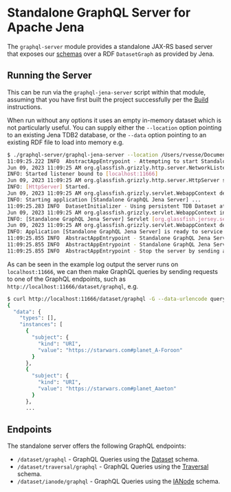 # Standalone GraphQL Server for Apache Jena

The `graphql-server` module provides a standalone JAX-RS based server that exposes our [schemas](schemas.md) over a RDF
`DatasetGraph` as provided by Jena.

## Running the Server

This can be run via the `graphql-jena-server` script within that module, assuming that you have first built the project
successfully per the [Build](../BUILD.md) instructions.

When run without any options it uses an empty in-memory dataset which is not particularly useful.  You can supply either
the `--location` option pointing to an existing Jena TDB2 database, or the `--data` option pointing to an existing RDF
file to load into memory e.g.

```bash
$ ./graphql-server/graphql-jena-server --location /Users/rvesse/Documents/Data/tdb2/starwars 
11:09:25.222 INFO  AbstractAppEntrypoint - Attempting to start Standalone GraphQL Jena Server...
Jun 09, 2023 11:09:25 AM org.glassfish.grizzly.http.server.NetworkListener start
INFO: Started listener bound to [localhost:11666]
Jun 09, 2023 11:09:25 AM org.glassfish.grizzly.http.server.HttpServer start
INFO: [HttpServer] Started.
Jun 09, 2023 11:09:25 AM org.glassfish.grizzly.servlet.WebappContext deploy
INFO: Starting application [Standalone GraphQL Jena Server] ...
11:09:25.283 INFO  DatasetInitializer - Using persistent TDB Dataset at /Users/rvesse/Documents/Data/tdb2/starwars
Jun 09, 2023 11:09:25 AM org.glassfish.grizzly.servlet.WebappContext initServlets
INFO: [Standalone GraphQL Jena Server] Servlet [org.glassfish.jersey.servlet.ServletContainer] registered for url pattern(s) [[/*]].
Jun 09, 2023 11:09:25 AM org.glassfish.grizzly.servlet.WebappContext deploy
INFO: Application [Standalone GraphQL Jena Server] is ready to service requests.  Root: [/].
11:09:25.855 INFO  AbstractAppEntrypoint - Standalone GraphQL Jena Server started, check prior logs for any application startup errors.
11:09:25.855 INFO  AbstractAppEntrypoint - Standalone GraphQL Jena Server available at http://localhost:11666/
11:09:25.855 INFO  AbstractAppEntrypoint - Stop the server by sending an interrupt to this process e.g. using CTRL+C
```

As can be seen in the example log output the server runs on `localhost:11666`, we can then make GraphQL queries by
sending requests to one of the GraphQL endpoints, such as `http://localhost:11666/dataset/graphql`, e.g.

```bash
$ curl http://localhost:11666/dataset/graphql -G --data-urlencode query@aliased-quads.graphql | jq
{
  "data": {
    "types": [],
    "instances": [
      {
        "subject": {
          "kind": "URI",
          "value": "https://starwars.com#planet_A-Foroon"
        }
      },
      {
        "subject": {
          "kind": "URI",
          "value": "https://starwars.com#planet_Aaeton"
        }
      },
      ...
```

## Endpoints

The standalone server offers the following GraphQL endpoints:

- `/dataset/graphql` - GraphQL Queries using the [Dataset](schemas.md#dataset) schema.
- `/dataset/traversal/graphql` - GraphQL Queries using the [Traversal](schemas.md#traversal) schema.
- `/dataset/ianode/graphql` - GraphQL Queries using the [IANode](schemas.md#ianode-ies) schema.
